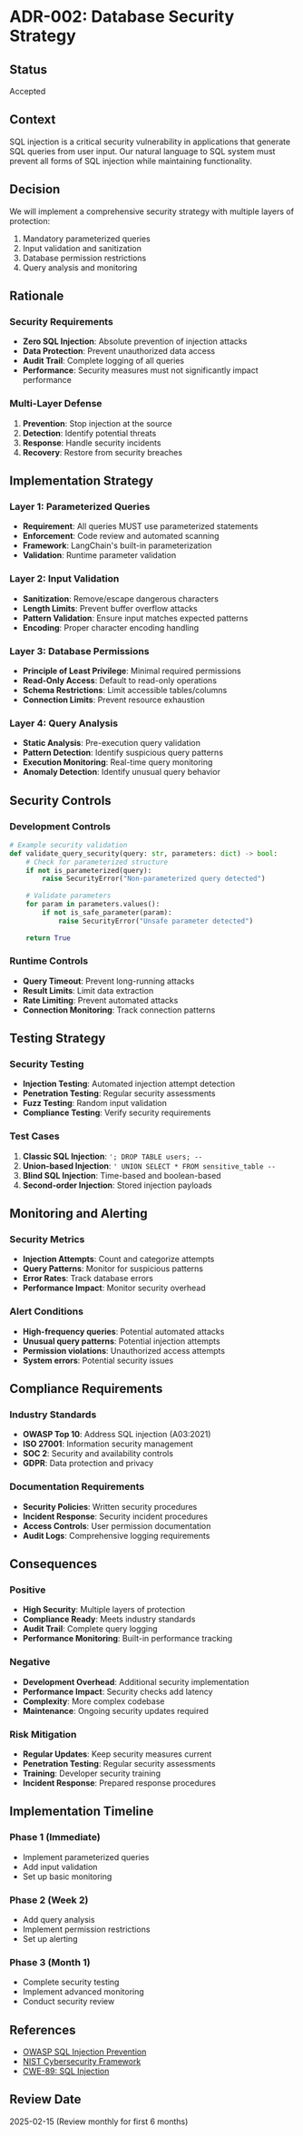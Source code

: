 # ADR-002: Database Security Strategy

## Status
Accepted

## Context
SQL injection is a critical security vulnerability in applications that generate SQL queries from user input. Our natural language to SQL system must prevent all forms of SQL injection while maintaining functionality.

## Decision
We will implement a comprehensive security strategy with multiple layers of protection:
1. Mandatory parameterized queries
2. Input validation and sanitization
3. Database permission restrictions
4. Query analysis and monitoring

## Rationale

### Security Requirements
- **Zero SQL Injection**: Absolute prevention of injection attacks
- **Data Protection**: Prevent unauthorized data access
- **Audit Trail**: Complete logging of all queries
- **Performance**: Security measures must not significantly impact performance

### Multi-Layer Defense
1. **Prevention**: Stop injection at the source
2. **Detection**: Identify potential threats
3. **Response**: Handle security incidents
4. **Recovery**: Restore from security breaches

## Implementation Strategy

### Layer 1: Parameterized Queries
- **Requirement**: All queries MUST use parameterized statements
- **Enforcement**: Code review and automated scanning
- **Framework**: LangChain's built-in parameterization
- **Validation**: Runtime parameter validation

### Layer 2: Input Validation
- **Sanitization**: Remove/escape dangerous characters
- **Length Limits**: Prevent buffer overflow attacks
- **Pattern Validation**: Ensure input matches expected patterns
- **Encoding**: Proper character encoding handling

### Layer 3: Database Permissions
- **Principle of Least Privilege**: Minimal required permissions
- **Read-Only Access**: Default to read-only operations
- **Schema Restrictions**: Limit accessible tables/columns
- **Connection Limits**: Prevent resource exhaustion

### Layer 4: Query Analysis
- **Static Analysis**: Pre-execution query validation
- **Pattern Detection**: Identify suspicious query patterns
- **Execution Monitoring**: Real-time query monitoring
- **Anomaly Detection**: Identify unusual query behavior

## Security Controls

### Development Controls
```python
# Example security validation
def validate_query_security(query: str, parameters: dict) -> bool:
    # Check for parameterized structure
    if not is_parameterized(query):
        raise SecurityError("Non-parameterized query detected")
    
    # Validate parameters
    for param in parameters.values():
        if not is_safe_parameter(param):
            raise SecurityError("Unsafe parameter detected")
    
    return True
```

### Runtime Controls
- **Query Timeout**: Prevent long-running attacks
- **Result Limits**: Limit data extraction
- **Rate Limiting**: Prevent automated attacks
- **Connection Monitoring**: Track connection patterns

## Testing Strategy

### Security Testing
- **Injection Testing**: Automated injection attempt detection
- **Penetration Testing**: Regular security assessments
- **Fuzz Testing**: Random input validation
- **Compliance Testing**: Verify security requirements

### Test Cases
1. **Classic SQL Injection**: `'; DROP TABLE users; --`
2. **Union-based Injection**: `' UNION SELECT * FROM sensitive_table --`
3. **Blind SQL Injection**: Time-based and boolean-based
4. **Second-order Injection**: Stored injection payloads

## Monitoring and Alerting

### Security Metrics
- **Injection Attempts**: Count and categorize attempts
- **Query Patterns**: Monitor for suspicious patterns
- **Error Rates**: Track database errors
- **Performance Impact**: Monitor security overhead

### Alert Conditions
- **High-frequency queries**: Potential automated attacks
- **Unusual query patterns**: Potential injection attempts
- **Permission violations**: Unauthorized access attempts
- **System errors**: Potential security issues

## Compliance Requirements

### Industry Standards
- **OWASP Top 10**: Address SQL injection (A03:2021)
- **ISO 27001**: Information security management
- **SOC 2**: Security and availability controls
- **GDPR**: Data protection and privacy

### Documentation Requirements
- **Security Policies**: Written security procedures
- **Incident Response**: Security incident procedures
- **Access Controls**: User permission documentation
- **Audit Logs**: Comprehensive logging requirements

## Consequences

### Positive
- **High Security**: Multiple layers of protection
- **Compliance Ready**: Meets industry standards
- **Audit Trail**: Complete query logging
- **Performance Monitoring**: Built-in performance tracking

### Negative
- **Development Overhead**: Additional security implementation
- **Performance Impact**: Security checks add latency
- **Complexity**: More complex codebase
- **Maintenance**: Ongoing security updates required

### Risk Mitigation
- **Regular Updates**: Keep security measures current
- **Penetration Testing**: Regular security assessments
- **Training**: Developer security training
- **Incident Response**: Prepared response procedures

## Implementation Timeline

### Phase 1 (Immediate)
- Implement parameterized queries
- Add input validation
- Set up basic monitoring

### Phase 2 (Week 2)
- Add query analysis
- Implement permission restrictions
- Set up alerting

### Phase 3 (Month 1)
- Complete security testing
- Implement advanced monitoring
- Conduct security review

## References
- [OWASP SQL Injection Prevention](https://cheatsheetseries.owasp.org/cheatsheets/SQL_Injection_Prevention_Cheat_Sheet.html)
- [NIST Cybersecurity Framework](https://www.nist.gov/cyberframework)
- [CWE-89: SQL Injection](https://cwe.mitre.org/data/definitions/89.html)

## Review Date
2025-02-15 (Review monthly for first 6 months)